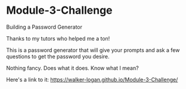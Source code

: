 # Module-3-Challenge
Building a Password Generator

Thanks to my tutors who helped me a ton!

This is a password generator that will give your prompts and ask a few questions to get the password you desire.

Nothing fancy. Does what it does. Know what I mean?

Here's a link to it: https://walker-logan.github.io/Module-3-Challenge/
